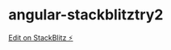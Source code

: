 # angular-stackblitztry2

[Edit on StackBlitz ⚡️](https://stackblitz.com/edit/angular-stackblitztry2)